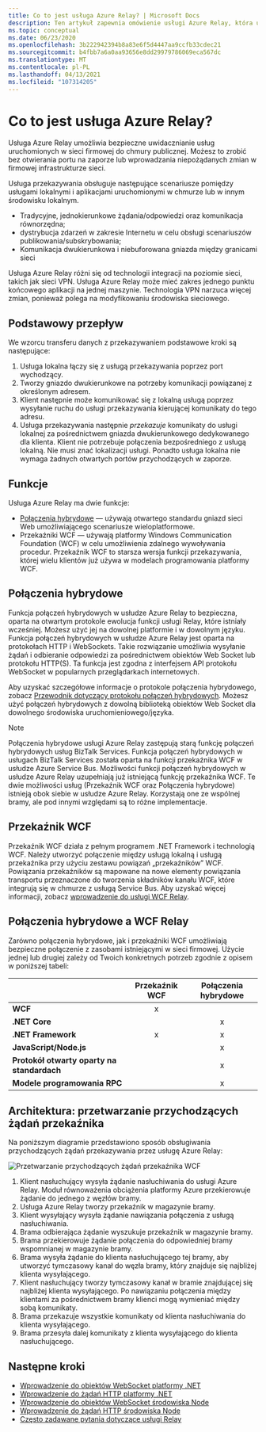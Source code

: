 ```yaml
---
title: Co to jest usługa Azure Relay? | Microsoft Docs
description: Ten artykuł zapewnia omówienie usługi Azure Relay, która umożliwia opracowywanie aplikacji w chmurze używających usług lokalnych uruchomionych w sieci firmowej, bez otwierania połączenia przez zaporę ani wprowadzania niepożądanych zmian w infrastrukturze sieci.
ms.topic: conceptual
ms.date: 06/23/2020
ms.openlocfilehash: 3b222942394b8a83e6f5d4447aa9ccfb33cdec21
ms.sourcegitcommit: b4fbb7a6a0aa93656e8dd29979786069eca567dc
ms.translationtype: MT
ms.contentlocale: pl-PL
ms.lasthandoff: 04/13/2021
ms.locfileid: "107314205"
---
```

# <a name="what-is-azure-relay"></a>Co to jest usługa Azure Relay?
Usługa Azure Relay umożliwia bezpieczne uwidacznianie usług uruchomionych w sieci firmowej do chmury publicznej. Możesz to zrobić bez otwierania portu na zaporze lub wprowadzania niepożądanych zmian w firmowej infrastrukturze sieci. 

Usługa przekazywania obsługuje następujące scenariusze pomiędzy usługami lokalnymi i aplikacjami uruchomionymi w chmurze lub w innym środowisku lokalnym. 

- Tradycyjne, jednokierunkowe żądania/odpowiedzi oraz komunikacja równorzędna; 
- dystrybucja zdarzeń w zakresie Internetu w celu obsługi scenariuszów publikowania/subskrybowania; 
- Komunikacja dwukierunkowa i niebuforowana gniazda między granicami sieci

Usługa Azure Relay różni się od technologii integracji na poziomie sieci, takich jak sieci VPN. Usługa Azure Relay może mieć zakres jednego punktu końcowego aplikacji na jednej maszynie. Technologia VPN narzuca więcej zmian, ponieważ polega na modyfikowaniu środowiska sieciowego. 

## <a name="basic-flow"></a>Podstawowy przepływ
We wzorcu transferu danych z przekazywaniem podstawowe kroki są następujące:

1. Usługa lokalna łączy się z usługą przekazywania poprzez port wychodzący. 
2. Tworzy gniazdo dwukierunkowe na potrzeby komunikacji powiązanej z określonym adresem. 
3. Klient następnie może komunikować się z lokalną usługą poprzez wysyłanie ruchu do usługi przekazywania kierującej komunikaty do tego adresu. 
4. Usługa przekazywania następnie *przekazuje* komunikaty do usługi lokalnej za pośrednictwem gniazda dwukierunkowego dedykowanego dla klienta. Klient nie potrzebuje połączenia bezpośredniego z usługą lokalną. Nie musi znać lokalizacji usługi. Ponadto usługa lokalna nie wymaga żadnych otwartych portów przychodzących w zaporze.


## <a name="features"></a>Funkcje 
Usługa Azure Relay ma dwie funkcje:

- [Połączenia hybrydowe](#hybrid-connections) — używają otwartego standardu gniazd sieci Web umożliwiającego scenariusze wieloplatformowe.
- Przekaźniki WCF — używają platformy Windows Communication Foundation (WCF) w celu umożliwienia zdalnego wywoływania procedur. Przekaźnik WCF to starsza wersja funkcji przekazywania, której wielu klientów już używa w modelach programowania platformy WCF.

## <a name="hybrid-connections"></a>Połączenia hybrydowe

Funkcja połączeń hybrydowych w usłudze Azure Relay to bezpieczna, oparta na otwartym protokole ewolucja funkcji usługi Relay, które istniały wcześniej. Możesz użyć jej na dowolnej platformie i w dowolnym języku. Funkcja połączeń hybrydowych w usłudze Azure Relay jest oparta na protokołach HTTP i WebSockets. Takie rozwiązanie umożliwia wysyłanie żądań i odbieranie odpowiedzi za pośrednictwem obiektów Web Socket lub protokołu HTTP(S). Ta funkcja jest zgodna z interfejsem API protokołu WebSocket w popularnych przeglądarkach internetowych. 

Aby uzyskać szczegółowe informacje o protokole połączenia hybrydowego, zobacz [Przewodnik dotyczący protokołu połączeń hybrydowych](relay-hybrid-connections-protocol.md). Możesz użyć połączeń hybrydowych z dowolną biblioteką obiektów Web Socket dla dowolnego środowiska uruchomieniowego/języka.

> [!NOTE]
> Połączenia hybrydowe usługi Azure Relay zastępują starą funkcję połączeń hybrydowych usług BizTalk Services. Funkcja połączeń hybrydowych w usługach BizTalk Services została oparta na funkcji przekaźnika WCF w usłudze Azure Service Bus. Możliwości funkcji połączeń hybrydowych w usłudze Azure Relay uzupełniają już istniejącą funkcję przekaźnika WCF. Te dwie możliwości usług (Przekaźnik WCF oraz Połączenia hybrydowe) istnieją obok siebie w usłudze Azure Relay. Korzystają one ze wspólnej bramy, ale pod innymi względami są to różne implementacje.

## <a name="wcf-relay"></a>Przekaźnik WCF
Przekaźnik WCF działa z pełnym programem .NET Framework i technologią WCF. Należy utworzyć połączenie między usługą lokalną i usługą przekaźnika przy użyciu zestawu powiązań „przekaźników” WCF. Powiązania przekaźników są mapowane na nowe elementy powiązania transportu przeznaczone do tworzenia składników kanału WCF, które integrują się w chmurze z usługą Service Bus. Aby uzyskać więcej informacji, zobacz [wprowadzenie do usługi WCF Relay](service-bus-relay-tutorial.md).

## <a name="hybrid-connections-vs-wcf-relay"></a>Połączenia hybrydowe a WCF Relay
Zarówno połączenia hybrydowe, jak i przekaźniki WCF umożliwiają bezpieczne połączenie z zasobami istniejącymi w sieci firmowej. Użycie jednej lub drugiej zależy od Twoich konkretnych potrzeb zgodnie z opisem w poniższej tabeli:

|  | Przekaźnik WCF | Połączenia hybrydowe |
| --- |:---:|:---:|
| **WCF** |x | |
| **.NET Core** | |x |
| **.NET Framework** |x |x |
| **JavaScript/Node.js** | |x |
| **Protokół otwarty oparty na standardach** | |x |
| **Modele programowania RPC** | |x |

## <a name="architecture-processing-of-incoming-relay-requests"></a>Architektura: przetwarzanie przychodzących żądań przekaźnika
Na poniższym diagramie przedstawiono sposób obsługiwania przychodzących żądań przekazywania przez usługę Azure Relay:

![Przetwarzanie przychodzących żądań przekaźnika WCF](./media/relay-what-is-it/ic690645.png)

1. Klient nasłuchujący wysyła żądanie nasłuchiwania do usługi Azure Relay. Moduł równoważenia obciążenia platformy Azure przekierowuje żądanie do jednego z węzłów bramy. 
2. Usługa Azure Relay tworzy przekaźnik w magazynie bramy. 
3. Klient wysyłający wysyła żądanie nawiązania połączenia z usługą nasłuchiwania. 
4. Brama odbierająca żądanie wyszukuje przekaźnik w magazynie bramy. 
5. Brama przekierowuje żądanie połączenia do odpowiedniej bramy wspomnianej w magazynie bramy. 
6. Brama wysyła żądanie do klienta nasłuchującego tej bramy, aby utworzyć tymczasowy kanał do węzła bramy, który znajduje się najbliżej klienta wysyłającego. 
7. Klient nasłuchujący tworzy tymczasowy kanał w bramie znajdującej się najbliżej klienta wysyłającego. Po nawiązaniu połączenia między klientami za pośrednictwem bramy klienci mogą wymieniać między sobą komunikaty. 
8. Brama przekazuje wszystkie komunikaty od klienta nasłuchiwania do klienta wysyłającego. 
9. Brama przesyła dalej komunikaty z klienta wysyłającego do klienta nasłuchującego.  

## <a name="next-steps"></a>Następne kroki
* [Wprowadzenie do obiektów WebSocket platformy .NET](relay-hybrid-connections-dotnet-get-started.md)
* [Wprowadzenie do żądań HTTP platformy .NET](relay-hybrid-connections-http-requests-dotnet-get-started.md)
* [Wprowadzenie do obiektów WebSocket środowiska Node](relay-hybrid-connections-node-get-started.md)
* [Wprowadzenie do żądań HTTP środowiska Node](relay-hybrid-connections-http-requests-node-get-started.md)
* [Często zadawane pytania dotyczące usługi Relay](relay-faq.yml)

